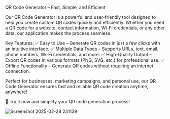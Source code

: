 QR Code Generator – Fast, Simple, and Efficient

Our QR Code Generator is a powerful and user-friendly tool designed to help you create custom QR codes quickly and efficiently. Whether you need a QR code for a website, contact information, Wi-Fi credentials, or any other data, our application makes the process seamless.

Key Features:
✅ Easy to Use – Generate QR codes in just a few clicks with an intuitive interface.
✅ Multiple Data Types – Supports URLs, text, email, phone numbers, Wi-Fi credentials, and more.
✅ High-Quality Output – Export QR codes in various formats (PNG, SVG, etc.) for professional use.
✅ Offline Functionality – Generate QR codes without requiring an internet connection.

Perfect for businesses, marketing campaigns, and personal use, our QR Code Generator ensures fast and reliable QR code creation anytime, anywhere!

🚀 Try it now and simplify your QR code generation process!

![Screenshot 2025-02-28 231139](https://github.com/user-attachments/assets/d773db31-010d-4c92-bc45-6c93b7b60fd2)
